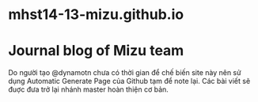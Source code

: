 mhst14-13-mizu.github.io
========================

Journal blog of Mizu team
========================

Do người tạo @dynamotn chưa có thời gian để chế biến site này nên sử dụng Automatic Generate Page của Github tạm để note lại.
Các bài viết sẽ đuợc đưa trở lại nhánh master hoàn thiện cơ bản.
